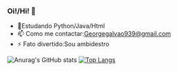 ### Oi!/Hi! 👋

- 🌱Estudando Python/Java/Html
- 📫 Como me contactar:Georgegalvao939@gmail.com 
- ⚡ Fato divertido:Sou ambidestro

![Anurag's GitHub stats](https://github-readme-stats.vercel.app/api?username=GGG710&show_icons=true&theme=radical)           [![Top Langs](https://github-readme-stats.vercel.app/api/top-langs/?username=GGG710)](https://github.com/anuraghazra/github-readme-stats)


